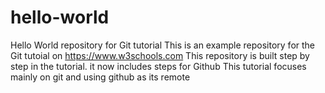 # hello-world
Hello World repository for Git tutorial
This is an example repository for the Git tutoial on
https://www.w3schools.com
This repository is built step by step in the tutorial.
it now includes steps for Github
This tutorial focuses mainly on git and using github as its remote
